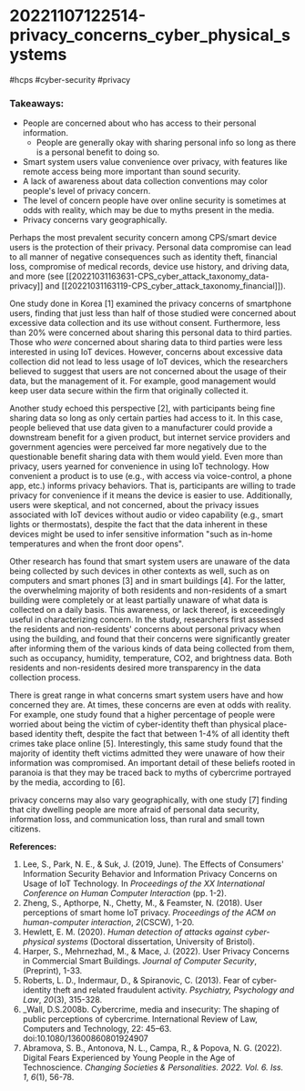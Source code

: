 # 20221107122514-privacy_concerns_cyber_physical_systems
#hcps #cyber-security #privacy

### Takeaways:
- People are concerned about who has access to their personal information.
	- People are generally okay with sharing personal info so long as there is a personal benefit to doing so.
- Smart system users value convenience over privacy, with features like remote access being more important than sound security.
- A lack of awareness about data collection conventions may color people's level of privacy concern.
- The level of concern people have over online security is sometimes at odds with reality, which may be due to myths present in the media.
- Privacy concerns vary geographically.

Perhaps the most prevalent security concern among CPS/smart device users is the protection of their privacy. Personal data compromise can lead to all manner of negative consequences such as identity theft, financial loss, compromise of medical records, device use history, and driving data, and more (see [[20221031163631-CPS_cyber_attack_taxonomy_data-privacy]] and [[20221031163119-CPS_cyber_attack_taxonomy_financial]]).

One study done in Korea [1] examined the privacy concerns of smartphone users, finding that just less than half of those studied were concerned about excessive data collection and its use without consent. Furthermore, less than 20% were concerned about sharing this personal data to third parties. Those who *were* concerned about sharing data to third parties were less interested in using IoT devices. However, concerns about excessive data collection did not lead to less usage of IoT devices, which the researchers believed to suggest that users are not concerned about the usage of their data, but the management of it. For example, good management would keep user data secure within the firm that originally collected it.

Another study echoed this perspective [2], with participants being fine sharing data so long as only certain parties had access to it. In this case, people believed that use data given to a manufacturer could provide a downstream benefit for a given product, but internet service providers and government agencies were perceived far more negatively due to the questionable benefit sharing data with them would yield. Even more than privacy, users yearned for convenience in using IoT technology. How convenient a product is to use (e.g., with access via voice-control, a phone app, etc.) informs privacy behaviors. That is, participants are willing to trade privacy for convenience if it means the device is easier to use. Additionally, users were skeptical, and not concerned, about the privacy issues associated with IoT devices without audio or video capability (e.g., smart lights or thermostats), despite the fact that the data inherent in these devices might be used to infer sensitive information "such as in-home temperatures and when the front door opens".

Other research has found that smart system users are unaware of the data being collected by such devices in other contexts as well, such as on computers and smart phones [3] and in smart buildings [4]. For the latter, the overwhelming majority of both residents and non-residents of a smart building were completely or at least partially unaware of what data is collected on a daily basis. This awareness, or lack thereof, is exceedingly useful in characterizing concern. In the study, researchers first assessed the residents and non-residents' concerns about personal privacy when using the building, and found that their concerns were significantly greater after informing them of the various kinds of data being collected from them, such as occupancy, humidity, temperature, CO2, and brightness data. Both residents and non-residents desired more transparency in the data collection process.

There is great range in what concerns smart system users have and how concerned they are. At times, these concerns are even at odds with reality. For example, one study found that a higher percentage of people were worried about  being the victim of cyber-identity theft than physical place-based identity theft, despite the fact that between 1-4% of all identity theft crimes take place online [5]. Interestingly, this same study found that the majority of identity theft victims admitted they were unaware of how their information was compromised. An important detail of these beliefs rooted in paranoia is that they may be traced back to myths of cybercrime portrayed by the media, according to [6].

privacy concerns may also vary geographically, with one study [7] finding that city dwelling people are more afraid of personal data security, information loss, and communication loss, than rural and small town citizens.

**References:**
1. Lee, S., Park, N. E., & Suk, J. (2019, June). The Effects of Consumers' Information Security Behavior and Information Privacy Concerns on Usage of IoT Technology. In _Proceedings of the XX International Conference on Human Computer Interaction_ (pp. 1-2).
2. Zheng, S., Apthorpe, N., Chetty, M., & Feamster, N. (2018). User perceptions of smart home IoT privacy. _Proceedings of the ACM on human-computer interaction_, _2_(CSCW), 1-20.
3. Hewlett, E. M. (2020). _Human detection of attacks against cyber-physical systems_ (Doctoral dissertation, University of Bristol).
4. Harper, S., Mehrnezhad, M., & Mace, J. (2022). User Privacy Concerns in Commercial Smart Buildings. _Journal of Computer Security_, (Preprint), 1-33.
5. Roberts, L. D., Indermaur, D., & Spiranovic, C. (2013). Fear of cyber-identity theft and related fraudulent activity. _Psychiatry, Psychology and Law_, _20_(3), 315-328.
6. _Wall, D.S.2008b. Cybercrime, media and insecurity: The shaping of public perceptions of cybercrime. International Review of Law, Computers and Technology, 22: 45–63. doi:10.1080/13600860801924907
7. Abramova, S. B., Antonova, N. L., Campa, R., & Popova, N. G. (2022). Digital Fears Experienced by Young People in the Age of Technoscience. _Changing Societies & Personalities. 2022. Vol. 6. Iss. 1_, _6_(1), 56-78.